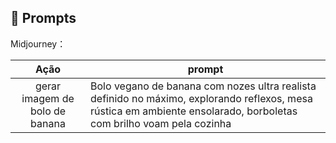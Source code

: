 ## 🧠 Prompts


Midjourney：

|   Ação   | prompt                                                                                                                                                                                                                                                                         |
| :------: | ------------------------------------------------------------------------------------------------------------------------------------------------------------------------------------------------------------------------------------------------------------------------------ |
|gerar imagem de bolo de banana| Bolo vegano de banana com nozes ultra realista definido no máximo, explorando reflexos, mesa rústica em ambiente ensolarado, borboletas com brilho voam pela cozinha
